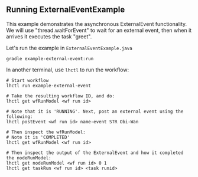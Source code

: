 ## Running ExternalEventExample

This example demonstrates the asynchronous ExternalEvent functionality.
We will use "thread.waitForEvent" to wait for an external event, then when it arrives
it executes the task "greet".

Let's run the example in `ExternalEventExample.java`

```
gradle example-external-event:run
```

In another terminal, use `lhctl` to run the workflow:

```
# Start workflow
lhctl run example-external-event

# Take the resulting workflow ID, and do:
lhctl get wfRunModel <wf run id>

# Note that it is 'RUNNING'. Next, post an external event using the following:
lhctl postEvent <wf run id> name-event STR Obi-Wan

# Then inspect the wfRunModel:
# Note it is 'COMPLETED'
lhctl get wfRunModel <wf run id>

# Then inspect the output of the ExternalEvent and how it completed the nodeRunModel:
lhctl get nodeRunModel <wf run id> 0 1
lhctl get taskRun <wf run id> <task runid>
```
